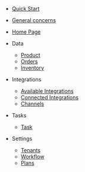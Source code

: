 - [Quick Start](quick-start)

- [General concerns]()

- [Home Page](overview)
- Data
  - [Product]()
  - [Orders]()
  - [Inventory]()

- Integrations
  - [Available Integrations]()
  - [Connected Integrations]()
  - [Channels]()

- Tasks
  - [Task](tasks)

- Settings
  - [Tenants]()
  - [Workflow]()
  - [Plans]()




<!-- - [Home](../overview)
- [Overview](overview)
- [Quick Start](quick-start)
- [Task](tasks)
- [User setup](user-setup) 
- [Async services](async-services)
- [Authentication](authentication) 
- [Products](products) 
- **Links**
- [API-Specification](//doc-api.omna.io/api-spec/)
- **Utils**
- [Postman](//doc-api.omna.io/api-spec/swagger-ui/)
- [Swagger-UI](//doc-api.omna.io/api-spec/swagger-ui/) -->
